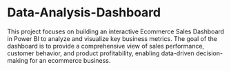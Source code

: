 # Data-Analysis-Dashboard
This project focuses on building an interactive Ecommerce Sales Dashboard in Power BI to analyze and visualize key business metrics. The goal of the dashboard is to provide a comprehensive view of sales performance, customer behavior, and product profitability, enabling data-driven decision-making for an ecommerce business.
